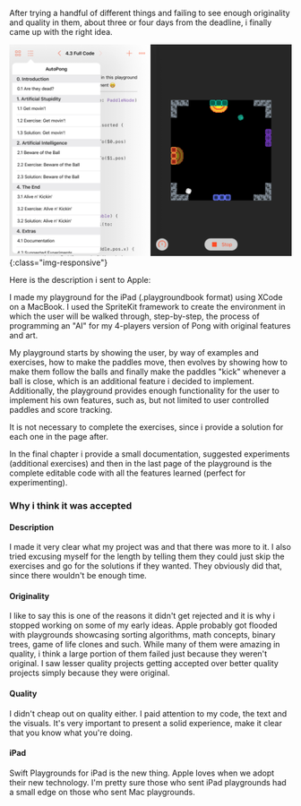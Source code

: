 After trying a handful of different things and failing to see enough originality and quality in them, about three or four days from the deadline, i finally came up with the right idea.

![wwdc17 playground](preview.png){:class="img-responsive"}

Here is the description i sent to Apple:

>
I made my playground for the iPad (.playgroundbook format) using XCode on a MacBook.
I used the SpriteKit framework to create the environment in which the user will be walked through, step-by-step, the process of programming an "AI" for my 4-players version of Pong with original features and art.
>
My playground starts by showing the user, by way of examples and exercises, how to make the paddles move, then evolves by showing how to make them follow the balls and finally make the paddles "kick" whenever a ball is close, which is an additional feature i decided to implement. Additionally, the playground provides enough functionality for the user to implement his own features, such as, but not limited to user controlled paddles and score tracking.
>
It is not necessary to complete the exercises, since i provide a solution for each one in the page after.
>
In the final chapter i provide a small documentation, suggested experiments (additional exercises) and then in the last page of the playground is the complete editable code with all the features learned (perfect for experimenting).

### Why i think it was accepted

#### Description
I made it very clear what my project was and that there was more to it. I also tried excusing myself for the length by telling them they could just skip the exercises and go for the solutions if they wanted. They obviously did that, since there wouldn't be enough time.

#### Originality
I like to say this is one of the reasons it didn't get rejected and it is why i stopped working on some of my early ideas. Apple probably got flooded with playgrounds showcasing sorting algorithms, math concepts, binary trees, game of life clones and such. While many of them were amazing in quality, i think a large portion of them failed just because they weren't original. I saw lesser quality projects getting accepted over better quality projects simply because they were original.

#### Quality
I didn't cheap out on quality either. I paid attention to my code, the text and the visuals. It's very important to present a solid experience, make it clear that you know what you're doing.

#### iPad
Swift Playgrounds for iPad is the new thing. Apple loves when we adopt their new technology. I'm pretty sure those who sent iPad playgrounds had a small edge on those who sent Mac playgrounds.
